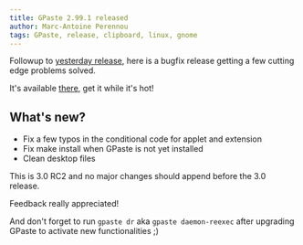 ```yaml
---
title: GPaste 2.99.1 released
author: Marc-Antoine Perennou
tags: GPaste, release, clipboard, linux, gnome
---
```


Followup to [yesterday release](http://www.imagination-land.org/posts/2013-01-14-gpaste-2.99-released.html), here is a
bugfix release getting a few cutting edge problems solved.

It's available [there](http://www.imagination-land.org/files/gpaste-2.99.1.tar.xz), get it while it's hot!

## What's new?

* Fix a few typos in the conditional code for applet and extension
* Fix make install when GPaste is not yet installed
* Clean desktop files

This is 3.0 RC2 and no major changes should append before the 3.0 release.

Feedback really appreciated!

And don't forget to run `gpaste dr` aka `gpaste daemon-reexec` after upgrading GPaste to activate new functionalities ;)
